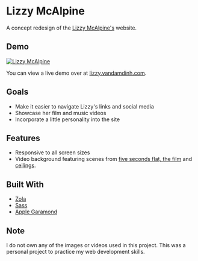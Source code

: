 # Lizzy McAlpine

A concept redesign of the [Lizzy McAlpine's](http://www.lizzymcalpine.com/) website.

## Demo
[![Lizzy McAlpine](/static/media/lizzy-site.gif)](https://lizzy.vandamdinh.com)

You can view a live demo over at [lizzy.vandamdinh.com](https://lizzy.vandamdinh.com).

## Goals
- Make it easier to navigate Lizzy's links and social media
- Showcase her film and music videos
- Incorporate a little personality into the site

## Features
- Responsive to all screen sizes
- Video background featuring scenes from [five seconds flat, the film](https://www.youtube.com/watch?v=NaFfK9CG25s) and [ceilings](https://www.youtube.com/watch?v=2bpMSpFTdzM).

## Built With
- [Zola](https://www.getzola.org/)
- [Sass](https://sass-lang.com/)
- [Apple Garamond](https://www.dafont.com/apple-garamond.font)

## Note
I do not own any of the images or videos used in this project. This was a personal project to practice my web development skills.